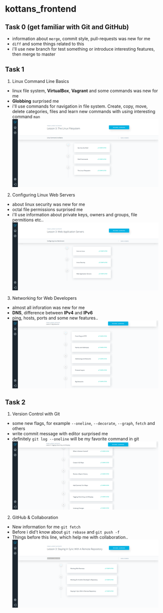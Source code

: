 # kottans_frontend

## Task 0 (get familiar with Git and GitHub) ##
- information about `merge`, commit style, pull-requests was new for me
- `diff` and some things related to this
- i'll use new branch for test something or introduce interesting features, then merge to master


## Task 1 ##
1. Linux Command Line Basics 
- linux file system, **VirtualBox**, **Vagrant** and some commands was new for me
- **Globbing** surprised me
- i'll use commands for navigation in file system. Create, copy, move, delete categories, files and learn new commands with using interesting command `man`
![Linux Command Line screenshot](/task_01/linux-command-line.png)
2. Configuring Linux Web Servers
- about linux security was new for me
- octal file permissions surprised me
- i'll use information about private keys, owners and groups, file permitions etc..
![Configuring Linux Web Servers screenshot](/task_01/configuring-linux-web-servers.png)
3. Networking for Web Developers
- almost all inforation was new for me
- **DNS**, difference between **IPv4** and **IPv6**
- ping, hosts, ports and some new features..
![Networking for Web Developers screenshot](/task_01/networking-for-web-developers.png)


## Task 2 ##
1. Version Control with Git
- some new flags, for example `--oneline`, `--decorate`, `--graph`, `fetch` and others
- write commit message with editor surprised me
- definitely `git log --oneline` will be my favorite command in git
![Version Control with Git screenshot](/task_02/version-control-with-git.png)
2. GitHub & Collaboration
- New information for me `git fetch`
- Before i did't know about `git rebase` and `git push -f`
- Things before this line, which help me with collaboration..
![GitHub & Collaboration screeenshot](/task_02/github-collaboration.png)